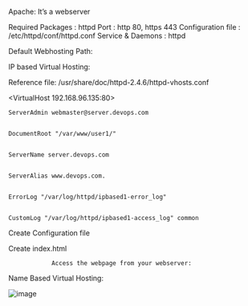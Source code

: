 Apache: It’s a webserver

Required Packages : httpd
Port : http 80, https 443
Configuration file : /etc/httpd/conf/httpd.conf
Service & Daemons : httpd





Default Webhosting Path:




IP based Virtual Hosting:

Reference file:
/usr/share/doc/httpd-2.4.6/httpd-vhosts.conf



<VirtualHost 192.168.96.135:80>


    ServerAdmin webmaster@server.devops.com

    
    DocumentRoot "/var/www/user1/"

    
    ServerName server.devops.com

    
    ServerAlias www.devops.com.

    
    ErrorLog "/var/log/httpd/ipbased1-error_log"

    
    CustomLog "/var/log/httpd/ipbased1-access_log" common

    
</VirtualHost>



Create Configuration file



Create index.html 




				Access the webpage from your webserver:






Name Based Virtual Hosting:










![image](https://github.com/nani05190682/Linux/assets/87597729/42231745-173d-45b7-9d11-14f8d63632c7)
